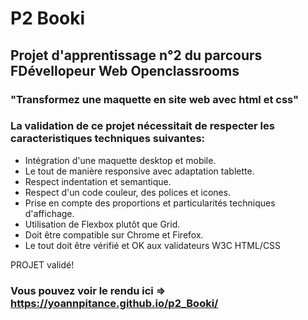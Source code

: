 # P2 Booki

## Projet d'apprentissage n°2 du parcours FDévellopeur Web Openclassrooms
### "Transformez une maquette en site web avec html et css"

### La validation de ce projet nécessitait de respecter les caracteristiques techniques suivantes:
* Intégration d'une maquette desktop et mobile.
* Le tout de manière responsive avec adaptation tablette.
* Respect indentation et semantique.
* Respect d'un code couleur, des polices et icones.
* Prise en compte des proportions et particularités techniques d'affichage.
* Utilisation de Flexbox plutôt que Grid.
* Doit être compatible sur Chrome et Firefox.
* Le tout doit être vérifié et OK aux validateurs W3C HTML/CSS 

PROJET validé!

### Vous pouvez voir le rendu ici => https://yoannpitance.github.io/p2_Booki/
